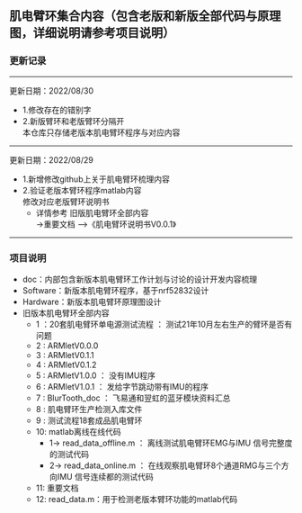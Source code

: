 ## 肌电臂环集合内容（包含老版和新版全部代码与原理图，详细说明请参考项目说明）
### 更新记录
---
更新日期：2022/08/30<br>
 * 1.修改存在的错别字
 * 2.新版臂环和老版臂环分隔开<br>
  本仓库只存储老版本肌电臂环程序与对应内容
---



更新日期：2022/08/29<br>

 * 1.新增修改github上关于肌电臂环梳理内容
 * 2.验证老版本臂环程序matlab内容<br>
  	修改对应老版臂环说明书
	* 详情参考 旧版肌电臂环全部内容<br>
				->重要文档
					—>《肌电臂环说明书V0.0.1》



---

### 项目说明
- doc：内部包含新版本肌电臂环工作计划与讨论的设计开发内容梳理
- Software：新版本肌电臂环程序，基于nrf52832设计
- Hardware：新版本肌电臂环原理图设计
- 旧版本肌电臂环全部内容
	* 1 ：20套肌电臂环单电源测试流程 ： 测试21年10月左右生产的臂环是否有问题
	* 2 : ARMletV0.0.0
	* 3 : ARMletV0.1.1
	* 4 : ARMletV0.1.2
	* 5 : ARMletV1.0.0	：	没有IMU程序
	* 6 : ARMletV1.0.1	：	发给字节跳动带有IMU的程序
	* 7 : BlurTooth_doc	：	飞易通和翌虹的蓝牙模块资料汇总
	* 8 : 肌电臂环生产检测入库文件
	* 9 : 测试流程18套成品肌电臂环
	* 10: matlab离线在线代码
		* 1-> read_data_offline.m ： 离线测试肌电臂环EMG与IMU 信号完整度的测试代码
		* 2-> read_data_online.m  ： 在线观察肌电臂环8个通道RMG与三个方向IMU 信号连续都的测试代码
	* 11: 重要文档
	* 12: read_data.m：用于检测老版本臂环功能的matlab代码
	
	
	
	
	
	
	
	
	
	
	
	
	
	
	
	
	
	
	
	
